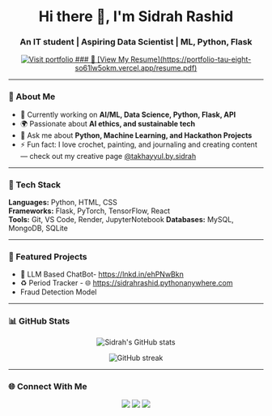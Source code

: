 <h1 align="center">Hi there 👋, I'm Sidrah Rashid</h1>
<h3 align="center">An IT student | Aspiring Data Scientist | ML, Python, Flask</h3>

<p align="center">
  <a href="https://portfolio-tau-eight-so61lw5okm.vercel.app/">
    <img src="https://img.shields.io/badge/Portfolio-Visit-FFB86B?style=for-the-badge&logo=vercel&logoColor=white" alt="Visit portfolio"/>
 ### 📄 [View My Resume](https://portfolio-tau-eight-so61lw5okm.vercel.app/resume.pdf)

  </a>
</p>

---

### 🌱 About Me
- 🔭 Currently working on **AI/ML, Data Science, Python, Flask, API**
- 🌍 Passionate about **AI ethics, and sustainable tech**
- 💬 Ask me about **Python, Machine Learning, and Hackathon Projects**
- ⚡ Fun fact: I love crochet, painting, and journaling and creating content— check out my creative page [@takhayyul.by.sidrah](https://www.instagram.com/takhayyul.by.sidrah/)

---

### 🧰 Tech Stack
**Languages:** Python, HTML, CSS  
**Frameworks:** Flask, PyTorch, TensorFlow, React  
**Tools:** Git, VS Code, Render, JupyterNotebook
**Databases:** MySQL, MongoDB, SQLite

---

### 🚀 Featured Projects
- 🧠 LLM Based ChatBot- https://lnkd.in/ehPNwBkn
- ♻️ Period Tracker - 🌐 https://sidrahrashid.pythonanywhere.com 
-  Fraud Detection Model

---

### 📊 GitHub Stats
<p align="center">
  <img src="https://github-readme-stats.vercel.app/api?username=sidrahrashid&show_icons=true&theme=tokyonight" alt="Sidrah's GitHub stats" />
</p>

<p align="center">
  <img src="https://github-readme-streak-stats.herokuapp.com/?user=sidrahrashid&theme=tokyonight" alt="GitHub streak" />
</p>

---

### 🌐 Connect With Me
<p align="center">
  <a href="https://linkedin.com/in/sidrahrashid"><img src="https://img.shields.io/badge/LinkedIn-blue?style=for-the-badge&logo=linkedin"></a>
  <a href="mailto:sidrahrashid799@gmail.com"><img src="https://img.shields.io/badge/Gmail-red?style=for-the-badge&logo=gmail"></a>
  <a href="https://www.instagram.com/takhayyul.by.sidrah"><img src="https://img.shields.io/badge/Instagram-pink?style=for-the-badge&logo=instagram"></a>
</p>

